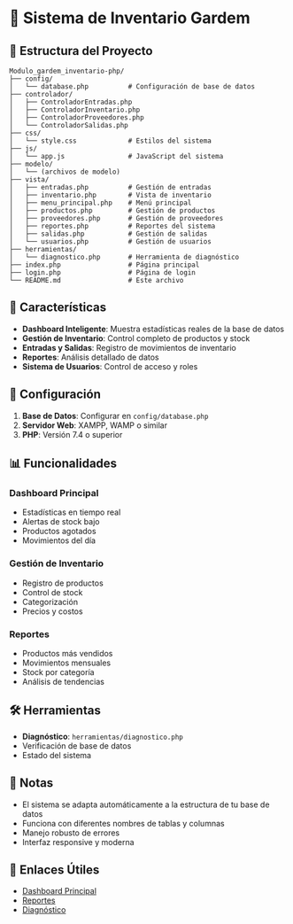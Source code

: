 # 🏪 Sistema de Inventario Gardem

## 📁 Estructura del Proyecto

```
Modulo_gardem_inventario-php/
├── config/
│   └── database.php          # Configuración de base de datos
├── controlador/
│   ├── ControladorEntradas.php
│   ├── ControladorInventario.php
│   ├── ControladorProveedores.php
│   └── ControladorSalidas.php
├── css/
│   └── style.css             # Estilos del sistema
├── js/
│   └── app.js                # JavaScript del sistema
├── modelo/
│   └── (archivos de modelo)
├── vista/
│   ├── entradas.php          # Gestión de entradas
│   ├── inventario.php        # Vista de inventario
│   ├── menu_principal.php    # Menú principal
│   ├── productos.php         # Gestión de productos
│   ├── proveedores.php       # Gestión de proveedores
│   ├── reportes.php          # Reportes del sistema
│   ├── salidas.php           # Gestión de salidas
│   └── usuarios.php          # Gestión de usuarios
├── herramientas/
│   └── diagnostico.php       # Herramienta de diagnóstico
├── index.php                 # Página principal
├── login.php                 # Página de login
└── README.md                 # Este archivo
```

## 🚀 Características

- **Dashboard Inteligente**: Muestra estadísticas reales de la base de datos
- **Gestión de Inventario**: Control completo de productos y stock
- **Entradas y Salidas**: Registro de movimientos de inventario
- **Reportes**: Análisis detallado de datos
- **Sistema de Usuarios**: Control de acceso y roles

## 🔧 Configuración

1. **Base de Datos**: Configurar en `config/database.php`
2. **Servidor Web**: XAMPP, WAMP o similar
3. **PHP**: Versión 7.4 o superior

## 📊 Funcionalidades

### Dashboard Principal
- Estadísticas en tiempo real
- Alertas de stock bajo
- Productos agotados
- Movimientos del día

### Gestión de Inventario
- Registro de productos
- Control de stock
- Categorización
- Precios y costos

### Reportes
- Productos más vendidos
- Movimientos mensuales
- Stock por categoría
- Análisis de tendencias

## 🛠️ Herramientas

- **Diagnóstico**: `herramientas/diagnostico.php`
- Verificación de base de datos
- Estado del sistema

## 📝 Notas

- El sistema se adapta automáticamente a la estructura de tu base de datos
- Funciona con diferentes nombres de tablas y columnas
- Manejo robusto de errores
- Interfaz responsive y moderna

## 🔗 Enlaces Útiles

- [Dashboard Principal](index.php)
- [Reportes](index.php?page=reportes)
- [Diagnóstico](herramientas/diagnostico.php) 
